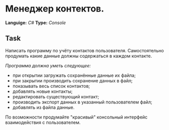# Менеджер контектов.

**Languige:** *C#*
**Type:** *Console*

## Task

Написать программу по учёту контактов пользователя.
Самостоятельно продумать какие данные должны содержаться в каждом контакте.

*Программа должна уметь следующее:*

- при открытии загружать сохранённые данные их файла;
- при закрытии производить сохранение данных в файл;
- показывать весь список контактов;
- добавлять новые контакты;
- редактировать существующий контакт;
- производить экспорт данных в указанный пользователем файл;
- добавлять из файла данные.

По возможности продумайте "красивый" консольный интерфейс взаимодействия с пользователем.

